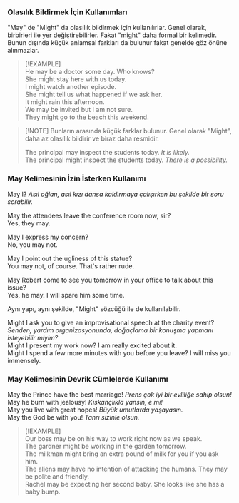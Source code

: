 ### Olasılık Bildirmek İçin Kullanımları  
"May" de "Might" da olasılık bildirmek için kullanılırlar. Genel olarak, birbirleri ile yer değiştirebilirler. Fakat "might" daha formal bir kelimedir. Bunun dışında küçük anlamsal farkları da bulunur fakat genelde göz önüne alınmazlar.  

> [!EXAMPLE]  
> He may be a doctor some day. Who knows?  
> She might stay here with us today.  
> I might watch another episode.  
> She might tell us what happened if we ask her.  
> It might rain this afternoon.  
> We may be invited but I am not sure.  
> They might go to the beach this weekend.  

> [!NOTE] Bunların arasında küçük farklar bulunur. Genel olarak "Might", daha az olasılık bildirir ve biraz daha resmidir.  
>  
> The principal may inspect the students today. *It is likely.*  
> The principal might inspect the students today. *There is a possibility.*  

### May Kelimesinin İzin İsterken Kullanımı  
May I? *Asıl oğlan, asıl kızı dansa kaldırmaya çalışırken bu şekilde bir soru sorabilir.*  

May the attendees leave the conference room now, sir?  
Yes, they may.  

May I express my concern?  
No, you may not.  

May I point out the ugliness of this statue?  
You may not, of course. That's rather rude.  

May Robert come to see you tomorrow in your office to talk about this issue?  
Yes, he may. I will spare him some time.  

Aynı yapı, aynı şekilde, "Might" sözcüğü ile de kullanılabilir.  

Might I ask you to give an improvisational speech at the charity event? *Senden, yardım organizasyonunda, doğaçlama bir konuşma yapmanı isteyebilir miyim?*  
Might I present my work now? I am really excited about it.  
Might I spend a few more minutes with you before you leave? I will miss you immensely.  

### May Kelimesinin Devrik Cümlelerde Kullanımı  
May the Prince have the best marriage! *Prens çok iyi bir evliliğe sahip olsun!*  
May he burn with jealousy! *Kıskançlıkla yansın, e mi!*  
May you live with great hopes! *Büyük umutlarda yaşayasın.*  
May the God be with you! *Tanrı sizinle olsun.*  

> [!EXAMPLE]  
> Our boss may be on his way to work right now as we speak.  
> The gardner might be working in the garden tomorrow.  
> The milkman might bring an extra pound of milk for you if you ask him.  
> The aliens may have no intention of attacking the humans. They may be polite and friendly.  
> Rachel may be expecting her second baby. She looks like she has a baby bump.  